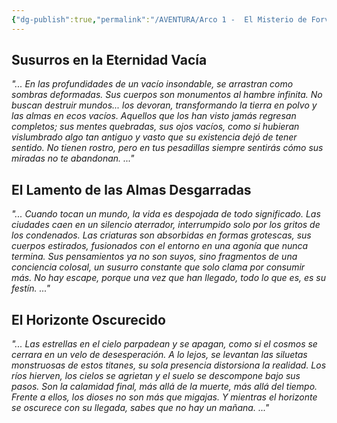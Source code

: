 ```yaml
---
{"dg-publish":true,"permalink":"/AVENTURA/Arco 1 -  El Misterio de Forviolette/Lugares/Biblioteca de Belenrel/"}
---
```


## Susurros en la Eternidad Vacía

 *"... En las profundidades de un vacío insondable, se arrastran como sombras deformadas. Sus cuerpos son monumentos al hambre infinita. No buscan destruir mundos... los devoran, transformando la tierra en polvo y las almas en ecos vacíos. Aquellos que los han visto jamás regresan completos; sus mentes quebradas, sus ojos vacíos, como si hubieran vislumbrado algo tan antiguo y vasto que su existencia dejó de tener sentido. No tienen rostro, pero en tus pesadillas siempre sentirás cómo sus miradas no te abandonan. ..."*

## El Lamento de las Almas Desgarradas

 *"... Cuando tocan un mundo, la vida es despojada de todo significado. Las ciudades caen en un silencio aterrador, interrumpido solo por los gritos de los condenados. Las criaturas son absorbidas en formas grotescas, sus cuerpos estirados, fusionados con el entorno en una agonía que nunca termina. Sus pensamientos ya no son suyos, sino fragmentos de una conciencia colosal, un susurro constante que solo clama por consumir más. No hay escape, porque una vez que han llegado, todo lo que es, es su festín. ..."*

## El Horizonte Oscurecido

*"... Las estrellas en el cielo parpadean y se apagan, como si el cosmos se cerrara en un velo de desesperación. A lo lejos, se levantan las siluetas monstruosas de estos titanes, su sola presencia distorsiona la realidad. Los ríos hierven, los cielos se agrietan y el suelo se descompone bajo sus pasos. Son la calamidad final, más allá de la muerte, más allá del tiempo. Frente a ellos, los dioses no son más que migajas. Y mientras el horizonte se oscurece con su llegada, sabes que no hay un mañana. ..."*